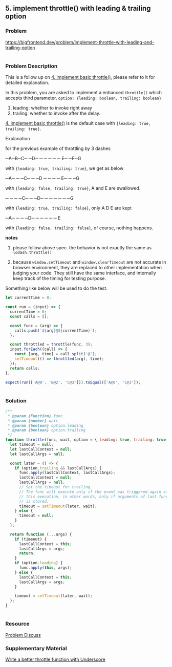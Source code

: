 ## 5. implement throttle() with leading & trailing option

### Problem

https://bigfrontend.dev/problem/implement-throttle-with-leading-and-trailing-option

#

### Problem Description

This is a follow up on [4. implement basic throttle()](https://bigfrontend.dev/problem/implement-basic-throttle), please refer to it for detailed explanation.

In this problem, you are asked to implement a enhanced `throttle()` which accepts third parameter, `option: {leading: boolean, trailing: boolean}`

1. leading: whether to invoke right away
2. trailing: whether to invoke after the delay.

[4. implement basic throttle()](https://bigfrontend.dev/problem/implement-basic-throttle) is the default case with `{leading: true, trailing: true}`.

Explanation

for the previous example of throttling by 3 dashes

─A─B─C─ ─D─ ─ ─ ─ ─ ─ E─ ─F─G

with `{leading: true, trailing: true}`, we get as below

─A─ ─ ─C─ ─ ─D ─ ─ ─ ─ E─ ─ ─G

with `{leading: false, trailing: true}`, A and E are swallowed.

─ ─ ─ ─C─ ─ ─D─ ─ ─ ─ ─ ─ ─G

with `{leading: true, trailing: false}`, only A D E are kept

─A─ ─ ─ ─D─ ─ ─ ─ ─ ─ E

with `{leading: false, trailing: false}`, of course, nothing happens.

**notes**

1. please follow above spec. the behavior is not exactly the same as `lodash.throttle()`

2. because `window.setTimeout` and `window.clearTimeout` are not accurate in browser environment, they are replaced to other implementation when judging your code. They still have the same interface, and internally keep track of the timing for testing purpose.

Something like below will be used to do the test.

```js
let currentTime = 0;

const run = (input) => {
  currentTime = 0;
  const calls = [];

  const func = (arg) => {
    calls.push(`${arg}@${currentTime}`);
  };

  const throttled = throttle(func, 3);
  input.forEach((call) => {
    const [arg, time] = call.split('@');
    setTimeout(() => throttled(arg), time);
  });
  return calls;
};

expect(run(['A@0', 'B@2', 'C@3'])).toEqual(['A@0', 'C@3']);
```

#

### Solution

```js
/**
 * @param {Function} func
 * @param {number} wait
 * @param {boolean} option.leading
 * @param {boolean} option.trailing
 */
function throttle(func, wait, option = { leading: true, trailing: true }) {
  let timeout = null;
  let lastCallContext = null;
  let lastCallArgs = null;

  const later = () => {
    if (option.trailing && lastCallArgs) {
      func.apply(lastCallContext, lastCallArgs);
      lastCallContext = null;
      lastCallArgs = null;
      // Set the timeout for trailing.
      // The func will execute only if the event was triggered again after
      // this execution, in other words, only if arguments of last function call
      // is stored.
      timeout = setTimeout(later, wait);
    } else {
      timeout = null;
    }
  };

  return function (...args) {
    if (timeout) {
      lastCallContext = this;
      lastCallArgs = args;
      return;
    }
    if (option.leading) {
      func.apply(this, args);
    } else {
      lastCallContext = this;
      lastCallArgs = args;
    }

    timeout = setTimeout(later, wait);
  };
}
```

#

### Resource

[Problem Discuss](https://bigfrontend.dev/problem/implement-throttle-with-leading-and-trailing-option/discuss)

### Supplementary Material

[Write a better throttle function with Underscore](https://gist.github.com/pinglu85/fbe672cb84faa987a1e97e20d844b108)
